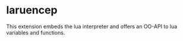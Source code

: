 # laruencep
This extension embeds the lua interpreter and offers an OO-API to lua variables and functions.
